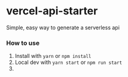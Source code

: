 # vercel-api-starter

Simple, easy way to generate a serverless api

### How to use

1. Install with `yarn` or `npm install`
2. Local dev with `yarn start` or `npm run start`
3.

